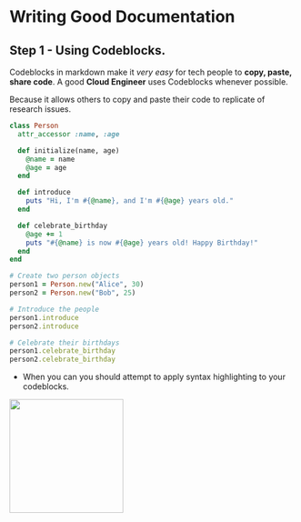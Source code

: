 # Writing Good Documentation

## Step 1 - Using Codeblocks.

Codeblocks in markdown make it *very easy* for tech people to __copy, paste, share code__.
A good __Cloud Engineer__ uses Codeblocks whenever possible.

Because it allows others to copy and paste their code to replicate of research issues.

```ruby
class Person
  attr_accessor :name, :age

  def initialize(name, age)
    @name = name
    @age = age
  end

  def introduce
    puts "Hi, I'm #{@name}, and I'm #{@age} years old."
  end

  def celebrate_birthday
    @age += 1
    puts "#{@name} is now #{@age} years old! Happy Birthday!"
  end
end

# Create two person objects
person1 = Person.new("Alice", 30)
person2 = Person.new("Bob", 25)

# Introduce the people
person1.introduce
person2.introduce

# Celebrate their birthdays
person1.celebrate_birthday
person2.celebrate_birthday
```


- When you can you should attempt to apply syntax highlighting to your codeblocks.

<img width="200px" src="https://github.com/KaliiMoon/github-docs-example/assets/132712673/262f8913-65b9-424d-9690-ecbc3885d28b" />
